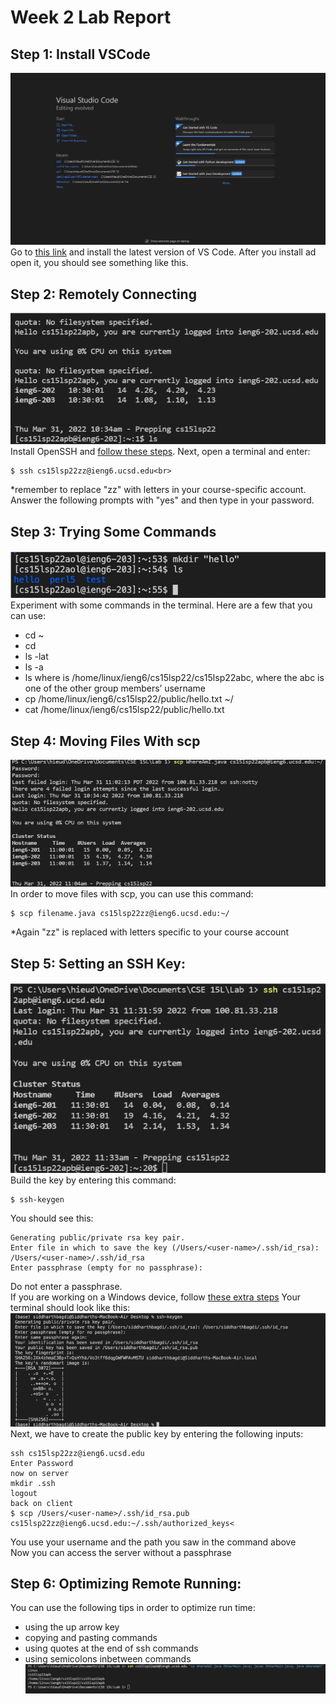 # Week 2 Lab Report
## Step 1: Install VSCode
![](images/VSCode.png)
Go to [this link](https://code.visualstudio.com/) and install the latest version of VS Code. After you install ad open it, you should see something like this.
## Step 2: Remotely Connecting
![](images/Remote.png)
Install OpenSSH and [follow these steps](https://code.visualstudio.com/docs/remote/ssh#_connect-to-a-remote-host). Next, open a terminal and enter: <br>
```
$ ssh cs15lsp22zz@ieng6.ucsd.edu<br>
```
*remember to replace "zz" with letters in your course-specific account.<br>
Answer the following prompts with "yes" and then type in your password.<br>
## Step 3: Trying Some Commands 
![](images/Commands.png)
Experiment with some commands in the terminal. Here are a few that you can use: <br>
* cd ~
* cd
* ls -lat
* ls -a
* ls <directory> where <directory> is /home/linux/ieng6/cs15lsp22/cs15lsp22abc, where the abc is one of the other group members’ username
* cp /home/linux/ieng6/cs15lsp22/public/hello.txt ~/
* cat /home/linux/ieng6/cs15lsp22/public/hello.txt
## Step 4: Moving Files With scp
![](images/WhereAmI.png)
In order to move files with scp, you can use this command: <br>
```
$ scp filename.java cs15lsp22zz@ieng6.ucsd.edu:~/
```
*Again "zz" is replaced with letters specific to your course account
## Step 5: Setting an SSH Key:
![](images/SSH.png)
Build the key by entering this command: <br>
```
$ ssh-keygen
```
You should see this:<br>
```
Generating public/private rsa key pair.
Enter file in which to save the key (/Users/<user-name>/.ssh/id_rsa): /Users/<user-name>/.ssh/id_rsa
Enter passphrase (empty for no passphrase):
```
Do not enter a passphrase.<br> 
If you are working on a Windows device, follow [these extra steps](https://docs.microsoft.com/en-us/windows-server/administration/openssh/openssh_keymanagement#user-key-generation)
Your terminal should look like this:
![](images/Success.png)
Next, we have to create the public key by entering the following inputs: <br>
```
ssh cs15lsp22zz@ieng6.ucsd.edu 
Enter Password
now on server
mkdir .ssh
logout
back on client
$ scp /Users/<user-name>/.ssh/id_rsa.pub cs15lsp22zz@ieng6.ucsd.edu:~/.ssh/authorized_keys<
```
You use your username and the path you saw in the command above<br>
Now you can access the server without a passphrase
## Step 6: Optimizing Remote Running:
You can use the following tips in order to optimize run time:
* using the up arrow key
* copying and pasting commands
* using quotes at the end of ssh commands
* using semicolons inbetween commands
![](images/Optimize.png)